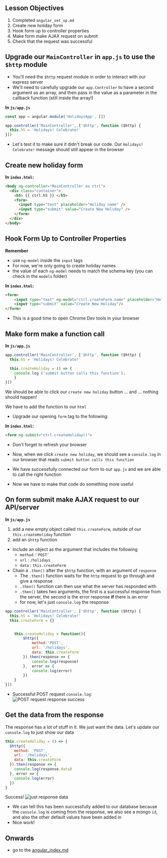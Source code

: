 
## Lesson Objectives

1. Completed `angular_set_up.md`
1. Create new holiday form
1. Hook form up to controller properties
1. Make form make AJAX request on submit
1. Check that the request was successful


## Upgrade our `MainController` in `app.js` to use the `$http` module
- You'll need the `$http` request module in order to interact with our express server
- We'll need to carefully upgrade our `app.Controller` to have a second argument as an array, and then pass in the value as a parameter in the callback function (still inside the array!)


**In `js/app.js`**
```js
const app = angular.module('HolidaysApp', [])

app.controller('MainController', ['$http', function ($http) {
  this.h5 = 'Holidays! Celebrate!'
}])
```

- Let's test it to make sure it didn't break our code. Our `Holidays! Celebrate!` message should still appear in the browser

## Create new holiday form

**In `index.html`:**

```html
<body ng-controller="MainController as ctrl">
  <div class="container">
    <h5> {{ ctrl.h5 }} </h5>
    <form>
      <input type="text" placeholder="Holiday name" />
      <input type="submit" value="Create New Holiday" />
    </form>
  </div>
</body>
```

## Hook Form Up to Controller Properties

**Remember**

- use `ng-model` inside the `input` tags
- For now, we're only going to create holiday names
- the value of each `ng-model` needs to match the schema key (you can check in the `models` folder)


**In `index.html`:**

```html
<form>
    <input type="text" ng-model="ctrl.createForm.name" placeholder="Holiday name"/>
    <input type="submit" value="Create New Holiday"/>
</form>
```

- This is a good time to open Chrome Dev tools in your browser

## Make form make a function call

**In `js/app.js`**

```javascript
app.controller('MainController', ['$http', function ($http) {
  this.h5 = 'Holidays! Celebrate!'

  this.createHoliday = () => {
    console.log ('submit button calls this function');
    }
}])
```

We should be able to click our `create new holiday` button ... and ... nothing should happen!

We have to add the function to our `html`
- Upgrade our opening `form` tag to the following:

**In `index.html`:**

```html
<form ng-submit="ctrl.createHoliday()">
```

- Don't forget to refresh your browser

- Now, when we click `create new holiday`, we should see a `console.log` in our browser that reads `submit button calls this function`

- We have successfully connected our form to our `app.js` and we are able to call the right function



- Now we have to make that code do something more useful

## On form submit make AJAX request to our API/server


**In `js/app.js`**

1. add a new empty object called `this.createForm`, outside of our `this.createHoliday` function
1. add an `$http` function
  - Include an object as the argument that includes the following
    - `method` :`'POST'`
    - `url`    : `/holidays`
    - `data`   : `this.createForm`
  - Chain a `.then()` after the `$http` function, with an argument of `response`
    - The `.then()` function waits for the `http` request to go through and give a response
    -  `.then()` function can then use what the server has responded with
    - `.then()` takes two arguments, the first is a successful response from the server, the second is the error response **if** there is an error
    - for now, let's just `console.log` the response

```javascript
app.controller('MainController', ['$http', function ($http) {
  this.h5 = 'Holidays! Celebrate!'
  this.createForm = {}


    this.createHoliday = function(){
        $http({
            method:'POST',
            url: '/holidays',
            data: this.createForm
        }).then(response => {
            console.log(response)
        },  error => {
            console.log(error)
        })
    }
}])
```

- Successful POST request `console.log`:
![POST request response success](https://i.imgur.com/OlNhgU9.png)

## Get the data from the response

The response has a lot of stuff in it. We just want the data. Let's update our `console.log` to just show our data

```js
this.createHoliday = () => {
  $http({
    method: 'POST',
    url: '/holidays',
    data: this.createForm
  }).then(response => {
    console.log(response.data)
  }, error => {
    console.log(error)
  })
}
```

Success!
![just response data](https://i.imgur.com/NJykBmW.png)

- We can tell this has been successfully added to our database because the `console.log` is coming from the response, we also see a mongo `id`, and also the other default values have been added in
- Nice work!


## Onwards
- go to the [angular_index.md](angular_index.md)
